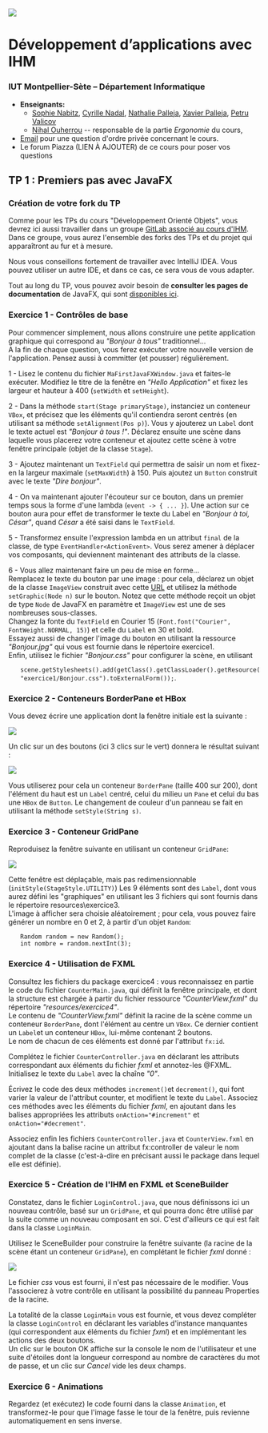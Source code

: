 # ![](ressources/logo.jpeg) 
# Développement d’applications avec IHM 

### IUT Montpellier-Sète – Département Informatique

* **Enseignants:**
  * [Sophie Nabitz](mailto:sophie.nabitz@univ-avignon.fr),
    [Cyrille Nadal](mailto:cyrille.nadal@umontpellier.fr),
    [Nathalie Palleja](mailto:nathalie.palleja@umontpellier.fr),
    [Xavier Palleja](mailto:xavier.palleja@umontpellier.fr),
    [Petru Valicov](mailto:petru.valicov@umontpellier.fr)
  * [Nihal Ouherrou](mailto:nihal.ouherrou@umontpellier.fr) -- responsable de la partie _Ergonomie_ du cours,
* [Email](mailto:sophie.nabitz@univ-avignon.fr) pour une question d'ordre privée concernant le cours.
* Le forum Piazza (LIEN À AJOUTER) de ce cours pour poser vos questions

## TP 1 : Premiers pas avec JavaFX

### Création de votre fork du TP

Comme pour les TPs du cours "Développement Orienté Objets", vous devrez ici aussi travailler dans un groupe [GitLab associé au cours d'IHM](https://gitlabinfo.iutmontp.univ-montp2.fr/ihm/). Dans ce groupe, vous aurez l'ensemble des forks des TPs et du projet qui apparaîtront au fur et à mesure.

Nous vous conseillons fortement de travailler avec IntelliJ IDEA. Vous pouvez utiliser un autre IDE, et dans ce cas, ce sera vous de vous adapter.

Tout au long du TP, vous pouvez avoir besoin de **consulter les pages de documentation** de JavaFX, qui sont [disponibles ici](https://openjfx.io/javadoc/17/).

### Exercice 1 - Contrôles de base

Pour commencer simplement, nous allons construire une petite application graphique qui correspond au *"Bonjour à tous"* traditionnel... <br/>
A la fin de chaque question, vous ferez exécuter votre nouvelle version de l'application. Pensez aussi à committer (et pousser) régulièrement.

1 - Lisez le contenu du fichier `MaFirstJavaFXWindow.java` et faites-le exécuter. Modifiez le titre de la fenêtre en *"Hello Application"* et fixez les largeur et hauteur à 400 (`setWidth` et `setHeight`).

2 - Dans la méthode `start(Stage primaryStage)`, instanciez un conteneur `VBox`, et précisez que les éléments qu'il contiendra seront centrés (en utilisant sa méthode `setAlignment(Pos p)`). Vous y ajouterez un `Label` dont le texte actuel est *"Bonjour à tous !"*.
Déclarez ensuite une scène dans laquelle vous placerez votre conteneur et ajoutez cette scène à votre fenêtre principale (objet de la classe `Stage`).

3 - Ajoutez maintenant un `TextField` qui permettra de saisir un nom et fixez-en la largeur maximale (`setMaxWidth`) à 150. Puis ajoutez un `Button` construit avec le texte *"Dire bonjour"*.

4 - On va maintenant ajouter l'écouteur sur ce bouton, dans un premier temps sous la forme d'une lambda (```event -> { ... }```). Une action sur ce bouton aura pour effet de transformer le texte du Label en *"Bonjour à toi, César"*, quand *César* a été saisi dans le `TextField`.

5 - Transformez ensuite l'expression lambda en un attribut `final` de la classe, de type `EventHandler<ActionEvent>`. Vous serez amener à déplacer vos composants, qui deviennent maintenant des attributs de la classe.

6 - Vous allez maintenant faire un peu de mise en forme... <br/>
Remplacez le texte du bouton par une image : pour cela, déclarez un objet de la classe `ImageView` construit avec cette
 [URL](https://gitlabinfo.iutmontp.univ-montp2.fr/ihm/TP1/ressources/logo.jpeg) et utilisez la méthode `setGraphic(Node n)` sur le bouton. Notez que cette méthode reçoit un objet de type `Node` de JavaFX en paramètre et `ImageView` est une de ses nombreuses sous-classes.<br/>
Changez la fonte du `TextField` en Courier 15 (`Font.font("Courier", FontWeight.NORMAL, 15)`) et celle du `Label` en 30 et bold.<br/>
Essayez aussi de changer l'image du bouton en utilisant la ressource *"Bonjour.jpg"* qui vous est fournie dans le répertoire exercice1.<br/>
Enfin, utilisez le fichier *"Bonjour.css"* pour configurer la scène, en utilisant <ul> `scene.getStylesheets().add(getClass().getClassLoader().getResource("exercice1/Bonjour.css").toExternalForm());`.</ul>

### Exercice 2 - Conteneurs BorderPane et HBox

Vous devez écrire une application dont la fenêtre initiale est la suivante :

![](ressources/Exo2First.png)

Un clic sur un des boutons (ici 3 clics sur le vert) donnera le résultat suivant :

![](ressources/Exo2Second.png)

Vous utiliserez pour cela un conteneur `BorderPane` (taille 400 sur 200), dont l'élément du haut est un `Label` centré, celui du milieu un `Pane` et celui du bas une `HBox` de `Button`. Le changement de couleur d'un panneau se fait en utilisant la méthode `setStyle(String s)`.

### Exercice 3 - Conteneur GridPane

Reproduisez la fenêtre suivante en utilisant un conteneur `GridPane`:

![](ressources/Exo3.png)

Cette fenêtre est déplaçable, mais pas redimensionnable (`initStyle(StageStyle.UTILITY)`)
Les 9 éléments sont des `Label`, dont vous aurez défini les "graphiques" en utilisant les 3 fichiers qui sont fournis dans le répertoire resources\exercice3.<br/>L'image à afficher sera choisie aléatoirement ; pour cela, vous pouvez faire générer un nombre en 0 et 2, à partir d'un objet `Random`:<ul>
`Random random = new Random();`<br/>
`int nombre = random.nextInt(3);`</ul>

### Exercice 4 - Utilisation de FXML

Consultez les fichiers du package exercice4 : vous reconnaissez en partie le code du fichier `CounterMain.java`, qui définit la fenêtre principale, et dont la structure est chargée à partir du fichier ressource *"CounterView.fxml"* du répertoire *"resources/exercice4"*.<br/>
Le contenu de *"CounterView.fxml"* définit la racine de la scène comme un conteneur `BorderPane`, dont l'élément au centre un `VBox`. Ce dernier contient un `Label`et un conteneur `HBox`, lui-même contenant 2 boutons.<br/>Le nom de chacun de ces éléments est donné par l'attribut `fx:id`.

Complétez le fichier `CounterController.java` en déclarant les attributs correspondant aux éléments du fichier *fxml* et annotez-les @FXML. Initialisez le texte du `Label` avec la chaîne *"0"*.

Écrivez le code des deux méthodes `increment()`et `decrement()`, qui font varier la valeur de l'attribut counter, et modifient le texte du `Label`. Associez ces méthodes avec les éléments du fichier *fxml*, en ajoutant dans les balises appropriées les attributs `onAction="#increment"` et `onAction="#decrement"`.<br/>

Associez enfin les fichiers `CounterController.java` et `CounterView.fxml` en ajoutant dans la balise racine un attribut fx:controller de valeur le nom complet de la classe (c'est-à-dire en précisant aussi le package dans lequel elle est définie).

### Exercice 5 - Création de l'IHM en FXML et SceneBuilder

Constatez, dans le fichier `LoginControl.java`, que nous définissons ici un nouveau contrôle, basé sur un `GridPane`, et qui pourra donc être utilisé par la suite comme un nouveau composant en soi. C'est d'ailleurs ce qui est fait dans la classe `LoginMain`.

Utilisez le SceneBuilder pour construire la fenêtre suivante (la racine de la scène étant un conteneur `GridPane`), en complétant le fichier *fxml* donné :

![](ressources/Exo5.png)

Le fichier *css* vous est fourni, il n'est pas nécessaire de le modifier. Vous l'associerez à votre contrôle en utilisant la possibilité du panneau Properties de la racine. 

La totalité de la classe `LoginMain` vous est fournie, et vous devez compléter la classe `LoginControl` en déclarant les variables d'instance manquantes (qui correspondent aux éléments du fichier *fxml*) et en implémentant les actions des deux boutons.<br/>
Un clic sur le bouton OK affiche sur la console le nom de l'utilisateur et une suite d'étoiles dont la longueur correspond au nombre de caractères du mot de passe, et un clic sur _Cancel_ vide les deux champs.

### Exercice 6 - Animations

Regardez (et exécutez) le code fourni dans la classe `Animation`, et transformez-le pour que l'image fasse le tour de la fenêtre, puis revienne automatiquement en sens inverse.
